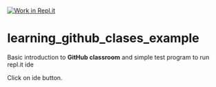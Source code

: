 [![Work in Repl.it](https://classroom.github.com/assets/work-in-replit-14baed9a392b3a25080506f3b7b6d57f295ec2978f6f33ec97e36a161684cbe9.svg)](https://classroom.github.com/online_ide?assignment_repo_id=6765186&assignment_repo_type=AssignmentRepo)


# learning_github_clases_example

Basic introduction to **GitHub classroom** and simple test program to run repl.it ide

Click on ide button.
